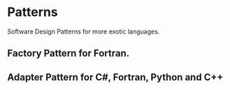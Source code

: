 # Patterns
Software Design Patterns for more exotic languages.

## Factory Pattern for Fortran.

## Adapter Pattern for C#, Fortran, Python and C++
